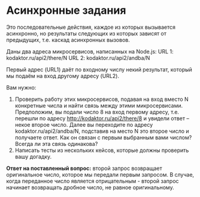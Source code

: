 # Асинхронные задания

Это последовательные действия, каждое из которых вызывается асинхронно, но результаты следующих из которых зависят от предыдущих, т.е. каскад асинхронных вызовов.

Даны два адреса микросервисов, написанных на Node.js:
URL 1: kodaktor.ru/api2/there/N
URL 2: kodaktor.ru/api2/andba/N

Первый адрес (URL1) даёт по входному числу некий результат, который мы подаём на вход
другому адресу (URL2).

Вам нужно:

1. Проверить работу этих микросервисов, подавая на вход вместо N конкретные числа и найти связь между этими микросервисами. Предположим, вы подали число 8 на вход первому адресу, т.е. перешли по адресу http://kodaktor.ru/api2/there/8 и увидели ответ – некое второе число. Далее вы переходите по адресу kodaktor.ru/api2/andba/N, подставив на место N это второе число и получаете ответ. Как он связан с первым выбранным вами числом? Всегда ли эта связь одинакова?
2. Написать тесты из нескольких кейсов, которые должны проверить вашу догадку.

__Ответ на поставленный вопрос:__ второй запрос возвращает оригинальное число, которое мы передали первым запросом. В случае, когда переданное число является отрицательным - второй запрос начинает возвращать дробное число, не равное оригинальному. 
